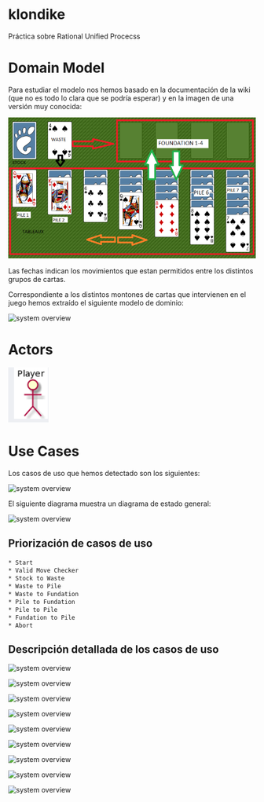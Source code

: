 # klondike
Práctica sobre Rational Unified Procecss

# Domain Model

Para estudiar el modelo nos hemos basado en la documentación de la wiki (que no es todo lo clara que se podría esperar)
y en la imagen de una versión muy conocida:

![plot](./domainModel/GNOME_Aisleriot_Solitaire.png)

Las fechas indican los movimientos que estan permitidos entre los distintos grupos de cartas.

Correspondiente a los distintos montones de cartas que intervienen en el juego hemos extraído el siguiente modelo de dominio:

![system overview](http://www.plantuml.com/plantuml/proxy?cache=no&src=https://raw.githubusercontent.com/ciscoruiz/klondike/main/domainModel/entities.puml)

# Actors

![plot](./actor/Actor.png)

# Use Cases

Los casos de uso que hemos detectado son los siguientes:

![system overview](http://www.plantuml.com/plantuml/proxy?cache=no&src=https://raw.githubusercontent.com/ciscoruiz/klondike/main/useCaseView/usecases.puml)

El siguiente diagrama muestra un diagrama de estado general:

![system overview](http://www.plantuml.com/plantuml/proxy?cache=no&src=https://raw.githubusercontent.com/ciscoruiz/klondike/main/useCaseView/state-diagram.puml)

## Priorización de casos de uso
    * Start
    * Valid Move Checker
    * Stock to Waste
    * Waste to Pile
    * Waste to Fundation
    * Pile to Fundation
    * Pile to Pile
    * Fundation to Pile
    * Abort

## Descripción detallada de los casos de uso

![system overview](http://www.plantuml.com/plantuml/proxy?cache=no&src=https://raw.githubusercontent.com/ciscoruiz/klondike/main/useCaseView/Start.puml)

![system overview](http://www.plantuml.com/plantuml/proxy?cache=no&src=https://raw.githubusercontent.com/ciscoruiz/klondike/main/useCaseView/ValidMoveChecker.puml)

![system overview](http://www.plantuml.com/plantuml/proxy?cache=no&src=https://raw.githubusercontent.com/ciscoruiz/klondike/main/useCaseView/StockToWaste.puml)

![system overview](http://www.plantuml.com/plantuml/proxy?cache=no&src=https://raw.githubusercontent.com/ciscoruiz/klondike/main/useCaseView/WasteToPile.puml)

![system overview](http://www.plantuml.com/plantuml/proxy?cache=no&src=https://raw.githubusercontent.com/ciscoruiz/klondike/main/useCaseView/WasteToFoundation.puml)

![system overview](http://www.plantuml.com/plantuml/proxy?cache=no&src=https://raw.githubusercontent.com/ciscoruiz/klondike/main/useCaseView/PileToFoundation.puml)

![system overview](http://www.plantuml.com/plantuml/proxy?cache=no&src=https://raw.githubusercontent.com/ciscoruiz/klondike/main/useCaseView/PileToPile.puml)

![system overview](http://www.plantuml.com/plantuml/proxy?cache=no&src=https://raw.githubusercontent.com/ciscoruiz/klondike/main/useCaseView/FoundationToPile.puml)

![system overview](http://www.plantuml.com/plantuml/proxy?cache=no&src=https://raw.githubusercontent.com/ciscoruiz/klondike/main/useCaseView/Abort.puml)




